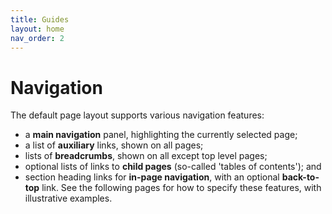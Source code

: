 ```yaml
---
title: Guides
layout: home
nav_order: 2
---
```

# Navigation
The default page layout supports various navigation features:
* a **main navigation** panel, highlighting the currently selected page;
* a list of **auxiliary** links, shown on all pages;
* lists of **breadcrumbs**, shown on all except top level pages;
* optional lists of links to **child pages** (so-called 'tables of contents'); and
* section heading links for **in-page navigation**, with an optional **back-to-top** link.
See the following pages for how to specify these features, with illustrative examples.
